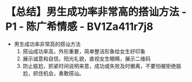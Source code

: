 # 【总结】男生成功率非常高的搭讪方法 - P1 - 陈广希情感 - BV1Za411r7j8

-   男生成功率非常高的搭讪方法
    1.  搭讪成功率高，外形重要，简单整洁形象给女生好印象
    2.  展示诚意和自信，阳光礼貌，直视女生眼睛，展示二维码
    3.  防止尴尬，抓紧时间说明来意，成功或失败及时撤离，不要怕被拒绝尴尬，抓住机会，勇敢搭讪。